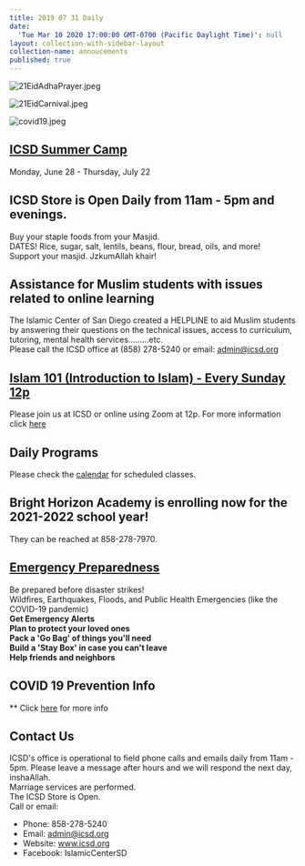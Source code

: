 ```yaml
---
title: 2019 07 31 Daily
date:
  'Tue Mar 10 2020 17:00:00 GMT-0700 (Pacific Daylight Time)': null
layout: collection-with-sidebar-layout
collection-name: annoucements
published: true
---
```

![21EidAdhaPrayer.jpeg]({{site.baseurl}}/media/21EidAdhaPrayer.jpeg)

![21EidCarnival.jpeg]({{site.baseurl}}/media/21EidCarnival.jpeg)

![covid19.jpeg]({{site.baseurl}}/media/covid19.jpeg)

## [ICSD Summer Camp](https://www.icsd.org/events/icsd-summer-camp)
Monday, June 28 - Thursday, July 22  

## ICSD Store is Open Daily from 11am - 5pm and evenings.
Buy your staple foods from your Masjid.  
DATES! Rice, sugar, salt, lentils, beans, flour, bread, oils, and more!  
Support your masjid. JzkumAllah khair!

## Assistance for Muslim students with issues related to online learning  
The Islamic Center of San Diego created a HELPLINE to aid Muslim students by answering their questions on the technical issues, access to curriculum, tutoring, mental health services.........etc.  
Please call the ICSD office at (858) 278-5240 or email: admin@icsd.org  

## [Islam 101 (Introduction to Islam) - Every Sunday 12p](https://www.icsd.org/events/islam-101-introduction-to-islam-every-sunday-12p)  
Please join us at ICSD or online using Zoom at 12p. For more information click [here](https://www.icsd.org/events/islam-101-introduction-to-islam-every-sunday-12p) 

## Daily Programs
Please check the [calendar](http://www.icsd.org/calendar) for scheduled classes.

## Bright Horizon Academy is enrolling now for the 2021-2022 school year!  
They can be reached at 858-278-7970.

## [Emergency Preparedness](https://www.icsd.org/events/emergency-preparedness)  
Be prepared before disaster strikes!  
Wildfires, Earthquakes, Floods, and Public Health Emergencies (like the COVID-19 pandemic)  
**Get Emergency Alerts  
Plan to protect your loved ones  
Pack a 'Go Bag' of things you'll need  
Build a 'Stay Box' in case you can't leave  
Help friends and neighbors**

## COVID 19 Prevention Info  
** Click [here](http://www.icsd.org/events/covid-19-prevention-info) for more info

## Contact Us  
ICSD's office is operational to field phone calls and emails daily from 11am - 5pm. Please leave a message after hours and we will respond the next day, inshaAllah.  
Marriage services are performed.  
The ICSD Store is Open.  
Call or email:  
- Phone: 858-278-5240  
- Email: admin@icsd.org  
- Website: www.icsd.org  
- Facebook: IslamicCenterSD
